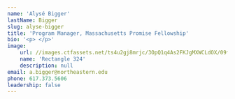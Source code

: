 ```yaml
---
name: 'Alysé Bigger'
lastName: Bigger
slug: alyse-bigger
title: 'Program Manager, Massachusetts Promise Fellowship'
bio: '<p> </p>'
image:
    url: //images.ctfassets.net/ts4u2gj8mrjc/3OpQ1q4As2FKJgMXWCLdOX/09f0acc53a7265d2adc0cb08f36bdaf9/1x1-Alyse_Bigger_002.jpg
    name: 'Rectangle 324'
    description: null
email: a.bigger@northeastern.edu
phone: 617.373.5606
leadership: false
---
```

